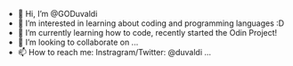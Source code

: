 - 👋 Hi, I’m @GODuvaldi
- 👀 I’m interested in learning about coding and programming languages :D
- 🌱 I’m currently learning how to code, recently started the Odin Project!
- 💞️ I’m looking to collaborate on ...
- 📫 How to reach me: Instragram/Twitter: @duvaldi ...

<!---
GODuvaldi/GODuvaldi is a ✨ special ✨ repository because its `README.md` (this file) appears on your GitHub profile.
You can click the Preview link to take a look at your changes.
--->
